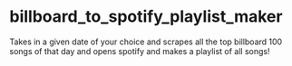# billboard_to_spotify_playlist_maker
Takes in a given date of your choice and scrapes all the top billboard 100 songs of that day and opens spotify and makes a playlist of all songs!
